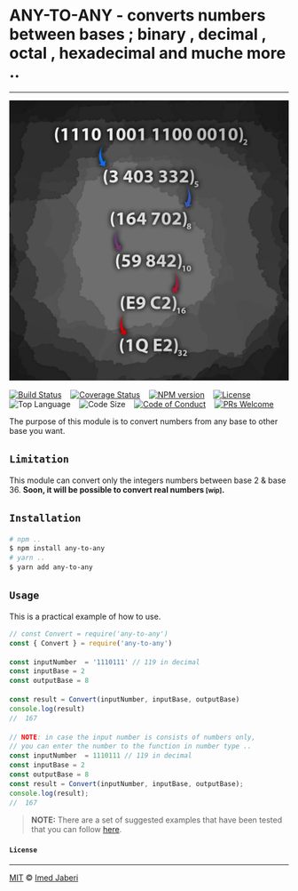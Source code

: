 # ANY-TO-ANY - converts numbers between bases ; binary , decimal , octal , hexadecimal and muche more ..  
---

![imed-jaberi](logo.jpg)

[![Build Status][travis-badge]][travis-url] &nbsp;&nbsp;
[![Coverage Status][coveralls-badge]][coveralls-url] &nbsp;&nbsp;
[![NPM version][npm-badge]][npm-url] &nbsp;&nbsp;
[![License][license-badge]][license-url] &nbsp;&nbsp;
![Top Language][top-language-badge] &nbsp;&nbsp;
![Code Size][code-size-badge] &nbsp;&nbsp;
[![Code of Conduct][coc-badge]][coc-url] &nbsp;&nbsp;
[![PRs Welcome][pr-badge]][pr-url] &nbsp;&nbsp;


[travis-badge]: https://travis-ci.org/3imed-jaberi/any-to-any.svg?branch=master
[travis-url]: https://travis-ci.org/3imed-jaberi/any-to-any

[coveralls-badge]: https://coveralls.io/repos/github/3imed-jaberi/any-to-any/badge.svg?branch=master
[coveralls-url]: https://coveralls.io/github/3imed-jaberi/any-to-any?branch=master

[npm-badge]: https://img.shields.io/npm/v/any-to-any.svg
[npm-url]: https://www.npmjs.com/package/any-to-any

[license-badge]: https://img.shields.io/badge/license-MIT-green.svg
[license-url]: https://github.com/3imed-jaberi/any-to-any/blob/master/LICENSE

[top-language-badge]: https://img.shields.io/github/languages/top/3imed-jaberi/any-to-any

[code-size-badge]: https://img.shields.io/github/languages/code-size/3imed-jaberi/any-to-any

[coc-badge]: https://img.shields.io/badge/code%20of-conduct-ff69b4.svg
[coc-url]: https://github.com/3imed-jaberi/any-to-any/blob/master/CODE_OF_CONDUCT.md

[pr-badge]: https://img.shields.io/badge/PRs-welcome-brightgreen.svg
[pr-url]: https://github.com/3imed-jaberi/any-to-any/blob/master/CONTRIBUTING.md


The purpose of this module is to convert numbers from any base to other base you want.


## `Limitation`

This module can convert only the integers numbers between base 2 & base 36.
**Soon, it will be possible to convert real numbers <small>[wip]</small>.**


## `Installation`

```bash
# npm ..
$ npm install any-to-any
# yarn ..
$ yarn add any-to-any
```


## `Usage`

This is a practical example of how to use.

```javascript
// const Convert = require('any-to-any')
const { Convert } = require('any-to-any')

const inputNumber  = '1110111' // 119 in decimal
const inputBase = 2
const outputBase = 8

const result = Convert(inputNumber, inputBase, outputBase)
console.log(result)
//  167

// NOTE: in case the input number is consists of numbers only,
// you can enter the number to the function in number type ..
const inputNumber  = 1110111 // 119 in decimal
const inputBase = 2
const outputBase = 8
const result = Convert(inputNumber, inputBase, outputBase); 
console.log(result);
//  167
```

> **NOTE:** There are a set of suggested examples that have been tested that you can follow [here](https://github.com/3imed-jaberi/any-to-any/blob/master/index.spec.ts).


#### `License`
---

[MIT](LICENSE) &copy;	[Imed Jaberi](https://github.com/3imed-jaberi)
